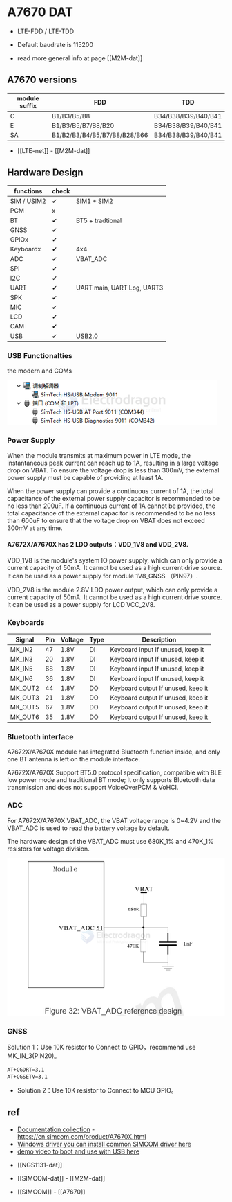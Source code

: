 
# A7670 DAT

- LTE-FDD / LTE-TDD

* Default baudrate is 115200

- read more general info at page [[M2M-dat]]

## A7670 versions 

| module suffix | FDD                          | TDD                 |
| ------------- | ---------------------------- | ------------------- |
| C             | B1/B3/B5/B8                  | B34/B38/B39/B40/B41 |
| E             | B1/B3/B5/B7/B8/B20           | B34/B38/B39/B40/B41 |
| SA            | B1/B2/B3/B4/B5/B7/B8/B28/B66 | B34/B38/B39/B40/B41 |

- [[LTE-net]] - [[M2M-dat]]



## Hardware Design 

| functions   | check |                            |
| ----------- | ----- | -------------------------- |
| SIM / USIM2 | ✔     | SIM1 + SIM2                |
| PCM         | x     |                            |
| BT          | ✔     | BT5 + tradtional           |
| GNSS        | ✔     |                            |
| GPIOx       | ✔     |                            |
| Keyboardx   | ✔     | 4x4                        |
| ADC         | ✔     | VBAT_ADC                   |
| SPI         | ✔     |                            |
| I2C         | ✔     |                            |
| UART        | ✔     | UART main, UART Log, UART3 |
| SPK         | ✔     |                            |
| MIC         | ✔     |                            |
| LCD         | ✔     |                            |
| CAM         | ✔     |                            |
| USB         | ✔     | USB2.0                     |

### USB Functionalties 

the modern and COMs 

![](2025-04-18-18-55-03.png)

### Power Supply 

When the module transmits at maximum power in LTE mode, the instantaneous peak current can reach up to 1A, resulting in a large voltage drop on VBAT. To ensure the voltage drop is less than 300mV, the external power supply must be capable of providing at least 1A.

When the power supply can provide a continuous current of 1A, the total capacitance of the external power supply capacitor is recommended to be no less than 200uF. If a continuous current of 1A cannot be provided, the total capacitance of the external capacitor is recommended to be no less than 600uF to ensure that the voltage drop on VBAT does not exceed 300mV at any time.

#### A7672X/A7670X has 2 LDO outputs：VDD_1V8 and VDD_2V8.

VDD_1V8 is the module's system IO power supply, which can only provide a current capacity of 50mA. It cannot be used as a high current drive source. It can be used as a power supply for module 1V8_GNSS （PIN97）.

VDD_2V8 is the module 2.8V LDO power output, which can only provide a current capacity of 50mA. It cannot be used as a high current drive source. It can be used as a power supply for LCD VCC_2V8.


### Keyboards 

| Signal  | Pin | Voltage | Type | Description                        |
| ------- | --- | ------- | ---- | ---------------------------------- |
| MK_IN2  | 47  | 1.8V    | DI   | Keyboard input If unused, keep it  |
| MK_IN3  | 20  | 1.8V    | DI   | Keyboard input If unused, keep it  |
| MK_IN5  | 68  | 1.8V    | DI   | Keyboard input If unused, keep it  |
| MK_IN6  | 36  | 1.8V    | DI   | Keyboard input If unused, keep it  |
| MK_OUT2 | 44  | 1.8V    | DO   | Keyboard output If unused, keep it |
| MK_OUT3 | 21  | 1.8V    | DO   | Keyboard output If unused, keep it |
| MK_OUT5 | 67  | 1.8V    | DO   | Keyboard output If unused, keep it |
| MK_OUT6 | 35  | 1.8V    | DO   | Keyboard output If unused, keep it |

### Bluetooth interface

A7672X/A7670X module has integrated Bluetooth function inside, and only one BT antenna is left on the module interface. 

A7672X/A7670X Support BT5.0 protocol specification, compatible with BLE low power mode and traditional BT mode; It only supports Bluetooth data transmission and does not support VoiceOverPCM & VoHCI.

### ADC 


For A7672X/A7670X VBAT_ADC, the VBAT voltage range is 0~4.2V and the VBAT_ADC is used to read the battery voltage by default. 

The hardware design of the VBAT_ADC must use 680K_1% and 470K_1% resistors for voltage division.

![](2025-04-18-20-43-46.png)

### GNSS 

Solution 1：Use 10K resistor to Connect to GPIO，recommend use MK_IN_3(PIN20)。
  
    AT+CGDRT=3,1
    AT+CGSETV=3,1

    
- Solution 2：Use 10K resistor to Connect to MCU GPIO。




## ref 

* [Documentation collection](https://github.com/Edragon/SIMCOM-A7670) - https://cn.simcom.com/product/A7670X.html
* [Windows driver you can install common SIMCOM driver here](https://github.com/Edragon/SIMCOM_2G)
* [demo video to boot and use with USB here ](https://w.electrodragon.com/w/Demo_Video)



- [[NGS1131-dat]]

- [[SIMCOM-dat]] - [[M2M-dat]]

- [[SIMCOM]] - [[A7670]]